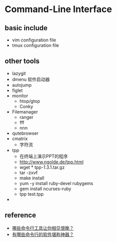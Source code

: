 # Command-Line Interface
## basic include
* vim configuration file
* tmux configuration file
## other tools
* lazygit
* dmenu 软件启动器
* autojump
* figlet
* monitor
    * htop/gtop
    * Conky
* Filemanager
    * ranger
    * fff
    * nnn
* qutebrowser
* cmatrix
    * 字符流
* tpp
    * 在终端上演示PPT的程序
    * http://www.ngolde.de/tpp.html
    * wget * tpp-1.3.1.tar.gz
    * tar -zxvf
    * make install
    * yum -y install ruby-devel rubygems
    * gem install  ncurses-ruby
    * tpp test.tpp
* 
## reference
* [哪些命令行工具让你相见恨晚？](https://www.zhihu.com/question/41115077)
* [有哪些命令行的软件堪称神器？](https://www.zhihu.com/question/59227720)
